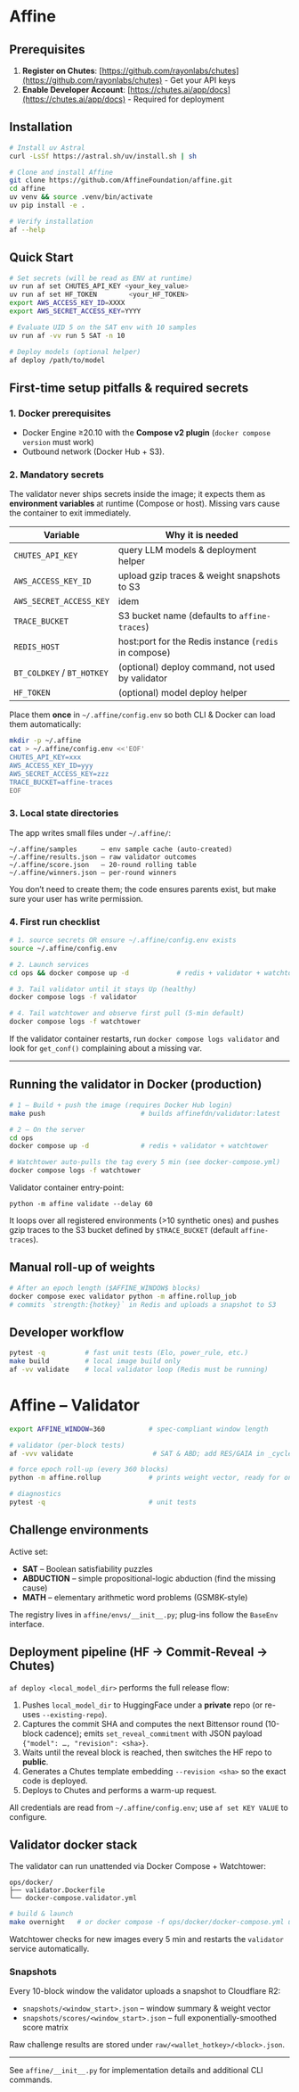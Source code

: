 # Affine

## Prerequisites
1. **Register on Chutes**: [https://github.com/rayonlabs/chutes](https://github.com/rayonlabs/chutes) - Get your API keys
2. **Enable Developer Account**: [https://chutes.ai/app/docs](https://chutes.ai/app/docs) - Required for deployment


## Installation
```bash
# Install uv Astral
curl -LsSf https://astral.sh/uv/install.sh | sh

# Clone and install Affine
git clone https://github.com/AffineFoundation/affine.git
cd affine
uv venv && source .venv/bin/activate
uv pip install -e .

# Verify installation
af --help
```


## Quick Start
```bash
# Set secrets (will be read as ENV at runtime)
uv run af set CHUTES_API_KEY <your_key_value>
uv run af set HF_TOKEN        <your_HF_TOKEN>
export AWS_ACCESS_KEY_ID=XXXX
export AWS_SECRET_ACCESS_KEY=YYYY

# Evaluate UID 5 on the SAT env with 10 samples
uv run af -vv run 5 SAT -n 10

# Deploy models (optional helper)
af deploy /path/to/model
```

## First-time setup pitfalls & required secrets

### 1. Docker prerequisites
* Docker Engine ≥20.10 with the **Compose v2 plugin** (`docker compose version` must work)
* Outbound network (Docker Hub + S3).

### 2. Mandatory secrets
The validator never ships secrets inside the image; it expects them as
**environment variables** at runtime (Compose or host).  Missing vars cause the
container to exit immediately.

| Variable | Why it is needed |
|----------|------------------|
| `CHUTES_API_KEY`           | query LLM models & deployment helper |
| `AWS_ACCESS_KEY_ID`        | upload gzip traces & weight snapshots to S3 |
| `AWS_SECRET_ACCESS_KEY`    | idem |
| `TRACE_BUCKET`             | S3 bucket name (defaults to `affine-traces`) |
| `REDIS_HOST`               | host:port for the Redis instance (`redis` in compose) |
| `BT_COLDKEY` / `BT_HOTKEY` | (optional) deploy command, not used by validator |
| `HF_TOKEN`                 | (optional) model deploy helper |

Place them **once** in `~/.affine/config.env` so both CLI & Docker can load
them automatically:

```bash
mkdir -p ~/.affine
cat > ~/.affine/config.env <<'EOF'
CHUTES_API_KEY=xxx
AWS_ACCESS_KEY_ID=yyy
AWS_SECRET_ACCESS_KEY=zzz
TRACE_BUCKET=affine-traces
EOF
```

### 3. Local state directories
The app writes small files under `~/.affine/`:

```
~/.affine/samples      – env sample cache (auto-created)
~/.affine/results.json – raw validator outcomes
~/.affine/score.json   – 20-round rolling table
~/.affine/winners.json – per-round winners
```
You don’t need to create them; the code ensures parents exist, but make sure
your user has write permission.

### 4. First run checklist
```bash
# 1. source secrets OR ensure ~/.affine/config.env exists
source ~/.affine/config.env

# 2. Launch services
cd ops && docker compose up -d            # redis + validator + watchtower

# 3. Tail validator until it stays Up (healthy)
docker compose logs -f validator

# 4. Tail watchtower and observe first pull (5-min default)
docker compose logs -f watchtower
```

If the validator container restarts, run `docker compose logs validator` and
look for `get_conf()` complaining about a missing var.

---

## Running the validator in Docker (production)

```bash
# 1 — Build + push the image (requires Docker Hub login)
make push                        # builds affinefdn/validator:latest

# 2 — On the server
cd ops
docker compose up -d             # redis + validator + watchtower

# Watchtower auto-pulls the tag every 5 min (see docker-compose.yml)
docker compose logs -f watchtower
```

Validator container entry-point:
```
python -m affine validate --delay 60
```
It loops over all registered environments (>10 synthetic ones) and pushes
gzip traces to the S3 bucket defined by `$TRACE_BUCKET` (default
`affine-traces`).

## Manual roll-up of weights

```bash
# After an epoch length ($AFFINE_WINDOW$ blocks)
docker compose exec validator python -m affine.rollup_job
# commits `strength:{hotkey}` in Redis and uploads a snapshot to S3
```

## Developer workflow

```bash
pytest -q          # fast unit tests (Elo, power_rule, etc.)
make build         # local image build only
af -vv validate    # local validator loop (Redis must be running)
```

# Affine – Validator

```bash
export AFFINE_WINDOW=360           # spec-compliant window length

# validator (per-block tests)
af -vvv validate                    # SAT & ABD; add RES/GAIA in _cycle_once()

# force epoch roll-up (every 360 blocks)
python -m affine.rollup            # prints weight vector, ready for on-chain

# diagnostics
pytest -q                          # unit tests
```

## Challenge environments

Active set:

* **SAT** – Boolean satisfiability puzzles
* **ABDUCTION** – simple propositional-logic abduction (find the missing cause)
* **MATH** – elementary arithmetic word problems (GSM8K-style)

The registry lives in `affine/envs/__init__.py`; plug-ins follow the `BaseEnv` interface.

## Deployment pipeline (HF → Commit-Reveal → Chutes)

`af deploy <local_model_dir>` performs the full release flow:

1. Pushes `local_model_dir` to HuggingFace under a **private** repo (or re-uses `--existing-repo`).
2. Captures the commit SHA and computes the next Bittensor round (10-block cadence); emits `set_reveal_commitment` with JSON payload `{"model": …, "revision": <sha>}`.
3. Waits until the reveal block is reached, then switches the HF repo to **public**.
4. Generates a Chutes template embedding `--revision <sha>` so the exact code is deployed.
5. Deploys to Chutes and performs a warm-up request.

All credentials are read from `~/.affine/config.env`; use `af set KEY VALUE` to configure.

## Validator docker stack

The validator can run unattended via Docker Compose + Watchtower:

```
ops/docker/
├── validator.Dockerfile
└── docker-compose.validator.yml
```

```bash
# build & launch
make overnight   # or docker compose -f ops/docker/docker-compose.yml up -d
```

Watchtower checks for new images every 5 min and restarts the `validator` service automatically.

### Snapshots

Every 10-block window the validator uploads a snapshot to Cloudflare R2:

* `snapshots/<window_start>.json` – window summary & weight vector
* `snapshots/scores/<window_start>.json` – full exponentially-smoothed score matrix

Raw challenge results are stored under `raw/<wallet_hotkey>/<block>.json`.

---

See `affine/__init__.py` for implementation details and additional CLI commands. 